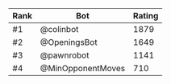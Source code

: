 Rank|Bot|Rating
---|---|---
#1|@colinbot|1879
#2|@OpeningsBot|1649
#3|@pawnrobot|1141
#4|@MinOpponentMoves|710
